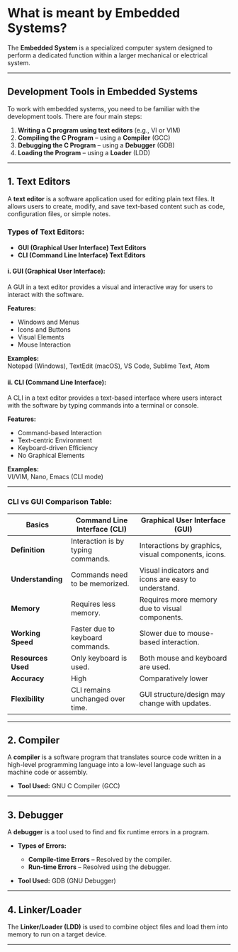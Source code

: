# What is meant by Embedded Systems?

The **Embedded System** is a specialized computer system designed to perform a dedicated function within a larger mechanical or electrical system.

---

## Development Tools in Embedded Systems

To work with embedded systems, you need to be familiar with the development tools. There are four main steps:

1. **Writing a C program using text editors** (e.g., VI or VIM)
2. **Compiling the C Program** – using a **Compiler** (GCC)
3. **Debugging the C Program** – using a **Debugger** (GDB)
4. **Loading the Program** – using a **Loader** (LDD)

---

## 1. Text Editors

A **text editor** is a software application used for editing plain text files. It allows users to create, modify, and save text-based content such as code, configuration files, or simple notes.

### Types of Text Editors:

- **GUI (Graphical User Interface) Text Editors**
- **CLI (Command Line Interface) Text Editors**

#### i. GUI (Graphical User Interface):

A GUI in a text editor provides a visual and interactive way for users to interact with the software.

**Features:**

- Windows and Menus  
- Icons and Buttons  
- Visual Elements  
- Mouse Interaction

**Examples:**  
Notepad (Windows), TextEdit (macOS), VS Code, Sublime Text, Atom

#### ii. CLI (Command Line Interface):

A CLI in a text editor provides a text-based interface where users interact with the software by typing commands into a terminal or console.

**Features:**

- Command-based Interaction  
- Text-centric Environment  
- Keyboard-driven Efficiency  
- No Graphical Elements

**Examples:**  
VI/VIM, Nano, Emacs (CLI mode)

---

### CLI vs GUI Comparison Table:

| Basics        | Command Line Interface (CLI)                            | Graphical User Interface (GUI)                    |
|---------------|--------------------------------------------------------|--------------------------------------------------|
| **Definition** | Interaction is by typing commands.                    | Interactions by graphics, visual components, icons. |
| **Understanding** | Commands need to be memorized.                   | Visual indicators and icons are easy to understand. |
| **Memory**     | Requires less memory.                                 | Requires more memory due to visual components.   |
| **Working Speed** | Faster due to keyboard commands.                 | Slower due to mouse-based interaction.           |
| **Resources Used** | Only keyboard is used.                          | Both mouse and keyboard are used.                |
| **Accuracy**   | High                                                   | Comparatively lower                              |
| **Flexibility** | CLI remains unchanged over time.                     | GUI structure/design may change with updates.    |

---

## 2. Compiler

A **compiler** is a software program that translates source code written in a high-level programming language into a low-level language such as machine code or assembly.

- **Tool Used:** GNU C Compiler (GCC)

---

## 3. Debugger

A **debugger** is a tool used to find and fix runtime errors in a program.

- **Types of Errors:**
  - **Compile-time Errors** – Resolved by the compiler.
  - **Run-time Errors** – Resolved using the debugger.

- **Tool Used:** GDB (GNU Debugger)

---

## 4. Linker/Loader

The **Linker/Loader (LDD)** is used to combine object files and load them into memory to run on a target device.

---
